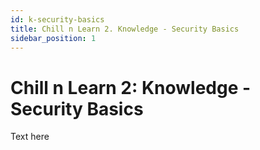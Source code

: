 ```yaml
---
id: k-security-basics
title: Chill n Learn 2. Knowledge - Security Basics
sidebar_position: 1
---
```


# Chill n Learn 2: Knowledge - Security Basics

Text here